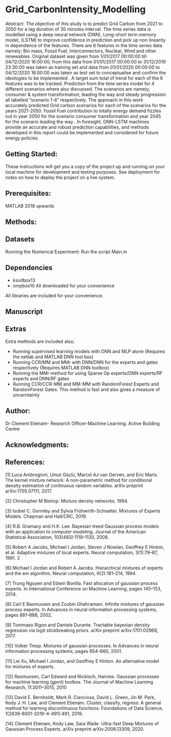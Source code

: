 # Grid_CarbonIntensity_Modelling
Abstract:
The objective of this study is to predict Grid Carbon from 2021 to 2050 for a lag duration of 30 minutes interval. The time series data is modelled using a deep neural network (DNN), Long-short term memory model, (LSTM) to improve confidence in prediction and pick up non linearity in dependence of the features. There are 6 features in the time series data namely; Bio mass, Fossil Fuel, Interconnectors, Nuclear, Wind and other renewables. Original dataset was given from 1/01/2017 00:00:00 till 04/12/2020 16:00:00, from this data from 01/01/2017 00:00:00 to 31/12/2019 23:30:00 was taken as training set and data from 01/01/2020 00:00:00 to 04/12/2020 16:00:00 was taken as test set to conceptualise and confirm the ideologies to be implemented . A target sum total of trend for each of the 6 features was to be tracked. Prediction from the time series model for 4 different scenarios where also discussed. The scenarios are namely; consumer & system transformation, leading the way and steady progression all labelled “scenario 1-4” respectively. The approach in this work accurately predicted Grid carbon scenarios for each of the scenarios for the years 2021-2050. Fossil Fuel contribution to totally energy demand fizzles out in year 2050 for the scenario consumer transformation and year 2045 for the scenario leading the way . In foresight, DNN-LSTM machines provide an accurate and robust prediction capabilities, and methods developed in this report could be implemented and considered for future energy policies.

Getting Started:
---------------------------------
These instructions will get you a copy of the project up and running on your local machine for development and testing purposes. 
See deployment for notes on how to deploy the project on a live system.


Prerequisites:
-------------------------------
MATLAB 2018 upwards

Methods:
-------------------------------

Datasets
-----------------------------

Running the Numerical Experiment:
Run the script Main.m  

Dependencies
----------------------------
- ksvdbox13
- ompbox10
All downloaded for your convenience

All libraries are included for your convenience.

Manuscript
-----------------------------

Extras
--------------------------------------
Extra methods are included also;
- Running supervised learning models with DNN and MLP alone (Requires the netlab and MATLAB DNN tool box)
- Running CCR/MM and MMr with DNN/DNN for the experts and gates respectively (Requires MATLAB DNN toolbox)
- Running the MMr method for using Sparse Gp experts/DNN experts/RF experts and DNN/RF gates
- Running CCR/CCR-MM and MM-MM with RandomForest Experts and RandomForest Gates. This method is fast and also gives a measure of uncerntainty

Author:
--------------------------------
Dr Clement Etienam- Research Officer-Machine Learning. Active Building Centre


Acknowledgments:
------------------------------


References:
----------------------------

[1] Luca Ambrogioni, Umut Güçlü, Marcel AJ van Gerven, and Eric Maris. The kernel mixture network: A non-parametric method for conditional density estimation 
of continuous random variables. arXiv preprint arXiv:1705.07111, 2017.

[2] Christopher M Bishop. Mixture density networks. 1994.

[3] Isobel C. Gormley and Sylvia Frühwirth-Schnatter. Mixtures of Experts Models. Chapman and Hall/CRC, 2019.

[4] R.B. Gramacy and H.K. Lee. Bayesian treed Gaussian process models with an application to computer modeling. Journal of the American Statistical Association, 103(483):1119–1130,
2008.

[5] Robert A Jacobs, Michael I Jordan, Steven J Nowlan, Geoffrey E Hinton, et al. Adaptive
mixtures of local experts. Neural computation, 3(1):79–87, 1991.
2

[6] Michael I Jordan and Robert A Jacobs. Hierarchical mixtures of experts and the em algorithm.
Neural computation, 6(2):181–214, 1994.

[7] Trung Nguyen and Edwin Bonilla. Fast allocation of gaussian process experts. In International
Conference on Machine Learning, pages 145–153, 2014.

[8] Carl E Rasmussen and Zoubin Ghahramani. Infinite mixtures of gaussian process experts. In
Advances in neural information processing systems, pages 881–888, 2002.

[9] Tommaso Rigon and Daniele Durante. Tractable bayesian density regression via logit stickbreaking
priors. arXiv preprint arXiv:1701.02969, 2017.

[10] Volker Tresp. Mixtures of gaussian processes. In Advances in neural information processing
systems, pages 654–660, 2001.

[11] Lei Xu, Michael I Jordan, and Geoffrey E Hinton. An alternative model for mixtures of experts.

[12] Rasmussen, Carl Edward and Nickisch, Hannes. Gaussian processes for machine learning (gpml) toolbox. The
Journal of Machine Learning Research, 11:3011–3015, 2010

[13] David E. Bernholdt, Mark R. Cianciosa, David L. Green, Jin M. Park, Kody J. H. Law, and
Clement Etienam. Cluster, classify, regress: A general method for learning discontinuous functions. Foundations of Data Science, 
1(2639-8001-2019-4-491):491, 2019.

[14] Clement Etienam, Kody Law, Sara Wade. Ultra-fast Deep Mixtures of Gaussian Process Experts. arXiv preprint arXiv:2006.13309, 2020.
